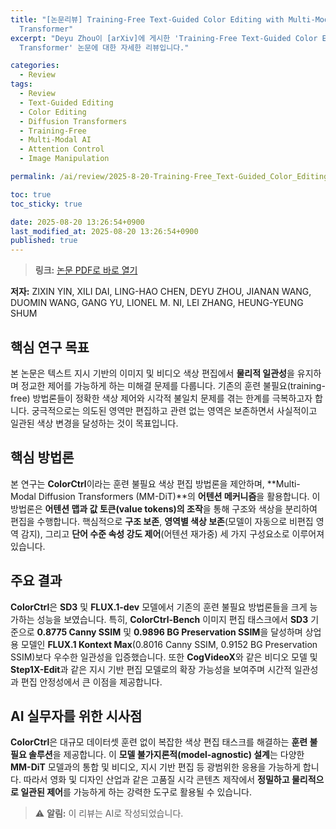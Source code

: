 ```yaml
---
title: "[논문리뷰] Training-Free Text-Guided Color Editing with Multi-Modal Diffusion
  Transformer"
excerpt: "Deyu Zhou이 [arXiv]에 게시한 'Training-Free Text-Guided Color Editing with Multi-Modal Diffusion
  Transformer' 논문에 대한 자세한 리뷰입니다."

categories:
  - Review
tags:
  - Review
  - Text-Guided Editing
  - Color Editing
  - Diffusion Transformers
  - Training-Free
  - Multi-Modal AI
  - Attention Control
  - Image Manipulation

permalink: /ai/review/2025-8-20-Training-Free_Text-Guided_Color_Editing_with_Multi-Modal_Diffusion_Transformer/

toc: true
toc_sticky: true

date: 2025-08-20 13:26:54+0900
last_modified_at: 2025-08-20 13:26:54+0900
published: true
---
```

> **링크:** [논문 PDF로 바로 열기](https://arxiv.org/abs/2508.09131)

**저자:** ZIXIN YIN, XILI DAI, LING-HAO CHEN, DEYU ZHOU, JIANAN WANG, DUOMIN WANG, GANG YU, LIONEL M. NI, LEI ZHANG, HEUNG-YEUNG SHUM



## 핵심 연구 목표
본 논문은 텍스트 지시 기반의 이미지 및 비디오 색상 편집에서 **물리적 일관성**을 유지하며 정교한 제어를 가능하게 하는 미해결 문제를 다룹니다. 기존의 훈련 불필요(training-free) 방법론들이 정확한 색상 제어와 시각적 불일치 문제를 겪는 한계를 극복하고자 합니다. 궁극적으로는 의도된 영역만 편집하고 관련 없는 영역은 보존하면서 사실적이고 일관된 색상 변경을 달성하는 것이 목표입니다.

## 핵심 방법론
본 연구는 **ColorCtrl**이라는 훈련 불필요 색상 편집 방법론을 제안하며, **Multi-Modal Diffusion Transformers (MM-DiT)**의 **어텐션 메커니즘**을 활용합니다. 이 방법론은 **어텐션 맵과 값 토큰(value tokens)의 조작**을 통해 구조와 색상을 분리하여 편집을 수행합니다. 핵심적으로 **구조 보존**, **영역별 색상 보존**(모델이 자동으로 비편집 영역 감지), 그리고 **단어 수준 속성 강도 제어**(어텐션 재가중) 세 가지 구성요소로 이루어져 있습니다.

## 주요 결과
**ColorCtrl**은 **SD3** 및 **FLUX.1-dev** 모델에서 기존의 훈련 불필요 방법론들을 크게 능가하는 성능을 보였습니다. 특히, **ColorCtrl-Bench** 이미지 편집 태스크에서 **SD3** 기준으로 **0.8775 Canny SSIM** 및 **0.9896 BG Preservation SSIM**을 달성하며 상업용 모델인 **FLUX.1 Kontext Max**(0.8016 Canny SSIM, 0.9152 BG Preservation SSIM)보다 우수한 일관성을 입증했습니다. 또한 **CogVideoX**와 같은 비디오 모델 및 **Step1X-Edit**과 같은 지시 기반 편집 모델로의 확장 가능성을 보여주며 시간적 일관성과 편집 안정성에서 큰 이점을 제공합니다.

## AI 실무자를 위한 시사점
**ColorCtrl**은 대규모 데이터셋 훈련 없이 복잡한 색상 편집 태스크를 해결하는 **훈련 불필요 솔루션**을 제공합니다. 이 **모델 불가지론적(model-agnostic) 설계**는 다양한 **MM-DiT** 모델과의 통합 및 비디오, 지시 기반 편집 등 광범위한 응용을 가능하게 합니다. 따라서 영화 및 디자인 산업과 같은 고품질 시각 콘텐츠 제작에서 **정밀하고 물리적으로 일관된 제어**를 가능하게 하는 강력한 도구로 활용될 수 있습니다.

> ⚠️ **알림:** 이 리뷰는 AI로 작성되었습니다.